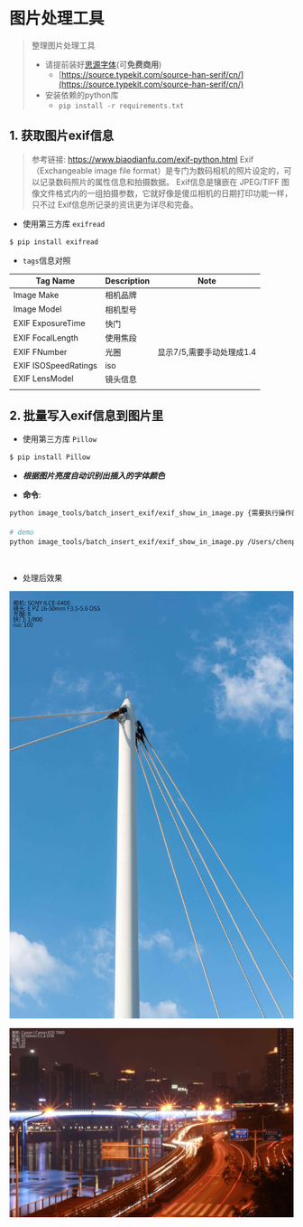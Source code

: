 # 图片处理工具

> 整理图片处理工具
>
> - 请提前装好[思源字体](https://source.typekit.com/source-han-serif/cn/)(可**免费商用**)
>   - [https://source.typekit.com/source-han-serif/cn/](https://source.typekit.com/source-han-serif/cn/)
> - 安装依赖的python库
>   - `pip install -r requirements.txt`


## 1. 获取图片exif信息

> 参考链接: https://www.biaodianfu.com/exif-python.html
> Exif（Exchangeable image file format）是专门为数码相机的照片设定的，可以记录数码照片的属性信息和拍摄数据。
> Exif信息是镶嵌在 JPEG/TIFF 图像文件格式内的一组拍摄参数，它就好像是傻瓜相机的日期打印功能一样，只不过 Exif信息所记录的资讯更为详尽和完备。

- 使用第三方库 `exifread`

```bash
$ pip install exifread
```

- `tags`信息对照

| Tag Name             | Description | Note                      |
| -------------------- | ----------- | ------------------------- |
| Image Make           | 相机品牌    |                           |
| Image Model          | 相机型号    |                           |
| EXIF ExposureTime    | 快门        |                           |
| EXIF FocalLength     | 使用焦段    |                           |
| EXIF FNumber         | 光圈        | 显示7/5,需要手动处理成1.4 |
| EXIF ISOSpeedRatings | iso         |                           |
| EXIF LensModel       | 镜头信息    |                           |
|                      |             |                           |

## 2. 批量写入exif信息到图片里

- 使用第三方库 `Pillow`

```bash
$ pip install Pillow
```

- ***根据图片亮度自动识别出插入的字体颜色***

- **命令**:

```bash
python image_tools/batch_insert_exif/exif_show_in_image.py {需要执行操作的图片目录}

# demo
python image_tools/batch_insert_exif/exif_show_in_image.py /Users/chenpeng/Pictures/test_write_exif
```

​    

- 处理后效果

![](./images/after_exif_setting/DSC05247-21.JPG)

![](./images/after_exif_setting/IMG_9468.JPG)



